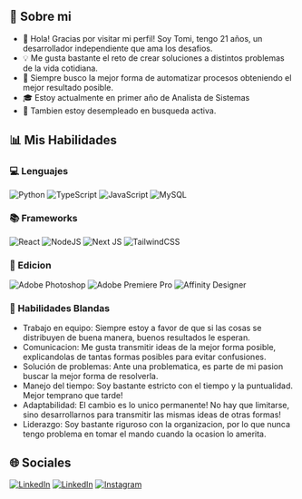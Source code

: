 ## 👤 Sobre mi

- 👋 Hola! Gracias por visitar mi perfil! Soy Tomi, tengo 21 años, un desarrollador independiente que ama los desafios.
- 💡 Me gusta bastante el reto de crear soluciones a distintos problemas de la vida cotidiana.
- 🤖 Siempre busco la mejor forma de automatizar procesos obteniendo el mejor resultado posible.
- 🎓 Estoy actualmente en primer año de Analista de Sistemas
- 💼 Tambien estoy desempleado en busqueda activa.

## 📊 Mis Habilidades
### 💻 Lenguajes
![Python](https://img.shields.io/badge/python-3670A0?style=for-the-badge&logo=python&logoColor=ffdd54) ![TypeScript](https://img.shields.io/badge/typescript-%23007ACC.svg?style=for-the-badge&logo=typescript&logoColor=white) ![JavaScript](https://img.shields.io/badge/javascript-%23323330.svg?style=for-the-badge&logo=javascript&logoColor=%23F7DF1E)  ![MySQL](https://img.shields.io/badge/mysql-4479A1.svg?style=for-the-badge&logo=mysql&logoColor=white)

### 📚 Frameworks
![React](https://img.shields.io/badge/react-%2320232a.svg?style=for-the-badge&logo=react&logoColor=%2361DAFB) ![NodeJS](https://img.shields.io/badge/node.js-6DA55F?style=for-the-badge&logo=node.js&logoColor=white) ![Next JS](https://img.shields.io/badge/Next-black?style=for-the-badge&logo=next.js&logoColor=white) ![TailwindCSS](https://img.shields.io/badge/tailwindcss-%2338B2AC.svg?style=for-the-badge&logo=tailwind-css&logoColor=white)

### 🎨 Edicion
![Adobe Photoshop](https://img.shields.io/badge/adobe%20photoshop-%2331A8FF.svg?style=for-the-badge&logo=adobe%20photoshop&logoColor=white) ![Adobe Premiere Pro](https://img.shields.io/badge/Adobe%20Premiere%20Pro-9999FF.svg?style=for-the-badge&logo=Adobe%20Premiere%20Pro&logoColor=white) ![Affinity Designer](https://img.shields.io/badge/affinity%20desginer-%231B72BE.svg?style=for-the-badge&logo=affinity-designer&logoColor=white)

### 🧠 Habilidades Blandas
- Trabajo en equipo: Siempre estoy a favor de que si las cosas se distribuyen de buena manera, buenos resultados le esperan.
- Comunicacion: Me gusta transmitir ideas de la mejor forma posible, explicandolas de tantas formas posibles para evitar confusiones.
- Solución de problemas: Ante una problematica, es parte de mi pasion buscar la mejor forma de resolverla.
- Manejo del tiempo: Soy bastante estricto con el tiempo y la puntualidad. Mejor temprano que tarde!
- Adaptabilidad: El cambio es lo unico permanente! No hay que limitarse, sino desarrollarnos para transmitir las mismas ideas de otras formas!
- Liderazgo: Soy bastante riguroso con la organizacion, por lo que nunca tengo problema en tomar el mando cuando la ocasion lo amerita.

## 🌐 Sociales
[![LinkedIn](https://img.shields.io/badge/linkedin-%230077B5.svg?style=for-the-badge&logo=linkedin&logoColor=white)](https://www.linkedin.com/in/tomas-medina-cotos/)
[![LinkedIn](https://img.shields.io/badge/linkedin-%230077B5.svg?style=for-the-badge&logo=linkedin&logoColor=white)](https://x.com/gTomii_)
[![Instagram](https://img.shields.io/badge/Instagram-%23E4405F.svg?style=for-the-badge&logo=Instagram&logoColor=white)](https://www.instagram.com/akatomii/)

